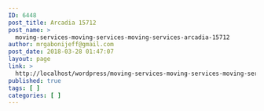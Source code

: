 ```yaml
---
ID: 6448
post_title: Arcadia 15712
post_name: >
  moving-services-moving-services-moving-services-arcadia-15712
author: mrgabonijeff@gmail.com
post_date: 2018-03-28 01:47:07
layout: page
link: >
  http://localhost/wordpress/moving-services-moving-services-moving-services-arcadia-15712/
published: true
tags: [ ]
categories: [ ]
---
```

